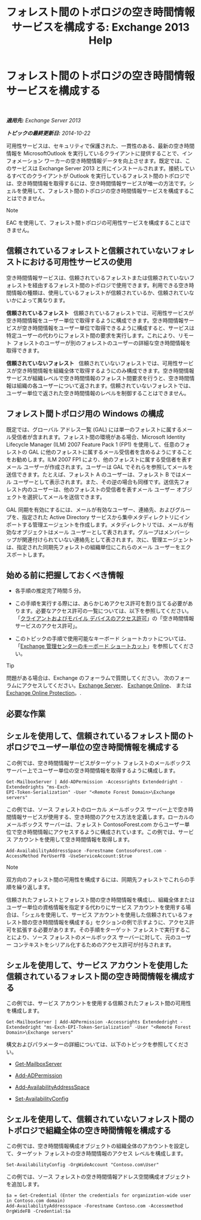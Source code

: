 ﻿---
title: 'フォレスト間のトポロジの空き時間情報サービスを構成する: Exchange 2013 Help'
TOCTitle: フォレスト間のトポロジの空き時間情報サービスを構成する
ms:assetid: f1e7d407-f0d3-47a7-8cc3-03c5980445d5
ms:mtpsurl: https://technet.microsoft.com/ja-jp/library/Bb125182(v=EXCHG.150)
ms:contentKeyID: 52057873
ms.date: 04/24/2018
mtps_version: v=EXCHG.150
ms.translationtype: HT
---

# フォレスト間のトポロジの空き時間情報サービスを構成する

 

_**適用先:** Exchange Server 2013_

_**トピックの最終更新日:** 2014-10-22_

可用性サービスは、セキュリティで保護された、一貫性のある、最新の空き時間情報を MicrosoftOutlook を実行しているクライアントに提供することで、インフォメーション ワーカーの空き時間情報データを向上させます。既定では、このサービスは Exchange Server 2013 と共にインストールされます。接続しているすべてのクライアントが Outlook を実行しているフォレスト間のトポロジでは、空き時間情報を取得するには、空き時間情報サービスが唯一の方法です。シェルを使用して、フォレスト間のトポロジの空き時間情報サービスを構成することはできません。


> [!NOTE]
> EAC を使用して、フォレスト間トポロジの可用性サービスを構成することはできません。



## 信頼されているフォレストと信頼されていないフォレストにおける可用性サービスの使用

空き時間情報サービスは、信頼されているフォレストまたは信頼されていないフォレストを経由するフォレスト間のトポロジで使用できます。利用できる空き時間情報の種類は、使用しているフォレストが信頼されているか、信頼されていないかによって異なります。

**信頼されているフォレスト**   信頼されているフォレストでは、可用性サービスが空き時間情報をユーザー単位で取得するように構成できます。空き時間情報サービスが空き時間情報をユーザー単位で取得できるように構成すると、サービスは特定ユーザーの代わりにフォレスト間の要求を実行します。これにより、リモート フォレストのユーザーが別のフォレストのユーザーの詳細な空き時間情報を取得できます。

**信頼されていないフォレスト**   信頼されていないフォレストでは、可用性サービスが空き時間情報を組織全体で取得するようにのみ構成できます。空き時間情報サービスが組織レベルで空き時間情報のフォレスト間要求を行うと、空き時間情報は組織の各ユーザーについて返されます。信頼されていないフォレストでは、ユーザー単位で返された空き時間情報のレベルを制御することはできません。

## フォレスト間トポロジ用の Windows の構成

既定では、グローバル アドレス一覧 (GAL) には単一のフォレストに属するメール受信者が含まれます。フォレスト間の環境がある場合、Microsoft Identity Lifecycle Manager (ILM) 2007 Feature Pack 1 (FP1) を使用して、任意のフォレストの GAL に他のフォレストに属するメール受信者を含めるようにすることをお勧めします。ILM 2007 FP1 により、他のフォレストに属する受信者を表すメール ユーザーが作成されます。ユーザーは GAL でそれらを参照してメールを送信できます。たとえば、フォレスト A のユーザーは、フォレスト B ではメール ユーザーとして表示されます。また、その逆の場合も同様です。送信先フォレスト内のユーザーは、他のフォレストの受信者を表すメール ユーザー オブジェクトを選択してメールを送信できます。

GAL 同期を有効にするには、メールが有効なユーザー、連絡先、およびグループを、指定された Active Directory サービスから集中メタディレクトリにインポートする管理エージェントを作成します。メタディレクトリでは、メールが有効なオブジェクトはメール ユーザーとして表されます。グループはメンバーシップが関連付けられていない連絡先として表されます。次に、管理エージェントは、指定された同期先フォレストの組織単位にこれらのメール ユーザーをエクスポートします。

## 始める前に把握しておくべき情報

  - 各手順の推定完了時間:5 分。

  - この手順を実行する際には、あらかじめアクセス許可を割り当てる必要があります。必要なアクセス許可の一覧については、以下を参照してください。「[クライアントおよびモバイル デバイスのアクセス許可](clients-and-mobile-devices-permissions-exchange-2013-help.md)」の「空き時間情報サービスのアクセス許可」。

  - このトピックの手順で使用可能なキーボード ショートカットについては、「[Exchange 管理センターのキーボード ショートカット](keyboard-shortcuts-in-the-exchange-admin-center-exchange-online-protection-help.md)」を参照してください。


> [!TIP]
> 問題がある場合は、Exchange のフォーラムで質問してください。 次のフォーラムにアクセスしてください。<A href="https://go.microsoft.com/fwlink/p/?linkid=60612">Exchange Server</A>、 <A href="https://go.microsoft.com/fwlink/p/?linkid=267542">Exchange Online</A>、 または <A href="https://go.microsoft.com/fwlink/p/?linkid=285351">Exchange Online Protection</A>。.



## 必要な作業

## シェルを使用して、信頼されているフォレスト間のトポロジでユーザー単位の空き時間情報を構成する

この例では、空き時間情報サービスがターゲット フォレストのメールボックス サーバー上でユーザー単位の空き時間情報を取得するように構成します。

    Get-MailboxServer | Add-ADPermission -Accessrights Extendedright -Extendedrights "ms-Exch-
    EPI-Token-Serialization" -User "<Remote Forest Domain>\Exchange servers"

この例では、ソース フォレストのローカル メールボックス サーバー上で空き時間情報サービスが使用する、空き時間のアクセス方法を定義します。ローカルのメールボックス サーバーは、フォレスト ContosoForest.com からユーザー単位で空き時間情報にアクセスするように構成されています。この例では、サービス アカウントを使用して空き時間情報を取得します。

    Add-AvailabilityAddressSpace -Forestname ContosoForest.com -AccessMethod PerUserFB -UseServiceAccount:$true


> [!NOTE]
> 双方向のフォレスト間の可用性を構成するには、同期先フォレストでこれらの手順を繰り返します。



信頼されたフォレストとフォレスト間の空き時間情報を構成し、組織全体またはユーザー単位の資格情報を指定する代わりにサービス アカウントを使用する場合は、「シェルを使用して、サービス アカウントを使用した信頼されているフォレスト間の空き時間情報を構成する」セクションの例で示すように、アクセス許可を拡張する必要があります。その手順をターゲット フォレストで実行することにより、ソース フォレストのメールボックス サーバーに対して、元のユーザー コンテキストをシリアル化するためのアクセス許可が付与されます。

## シェルを使用して、サービス アカウントを使用した信頼されているフォレスト間の空き時間情報を構成する

この例では、サービス アカウントを使用する信頼されたフォレスト間の可用性を構成します。

    Get-MailboxServer | Add-ADPermission -Accessrights Extendedright -Extendedright "ms-Exch-EPI-Token-Serialization" -User "<Remote Forest Domain>\Exchange servers"

構文およびパラメーターの詳細については、以下のトピックを参照してください。

  - [Get-MailboxServer](https://technet.microsoft.com/ja-jp/library/bb123539\(v=exchg.150\))

  - [Add-ADPermission](https://technet.microsoft.com/ja-jp/library/bb124403\(v=exchg.150\))

  - [Add-AvailabilityAddressSpace](https://technet.microsoft.com/ja-jp/library/bb124122\(v=exchg.150\))

  - [Set-AvailabilityConfig](https://technet.microsoft.com/ja-jp/library/bb124103\(v=exchg.150\))

## シェルを使用して、信頼されていないフォレスト間のトポロジで組織全体の空き時間情報を構成する

この例では、空き時間情報構成オブジェクトの組織全体のアカウントを設定して、ターゲット フォレストの空き時間情報のアクセス レベルを構成します。

    Set-AvailabilityConfig -OrgWideAccount "Contoso.com\User"

この例では、ソース フォレストの空き時間情報アドレス空間構成オブジェクトを追加します。

    $a = Get-Credential (Enter the credentials for organization-wide user in Contoso.com domain)
    Add-AvailabilityAddressspace -Forestname Contoso.com -Accessmethod OrgWideFB -Credential:$a

